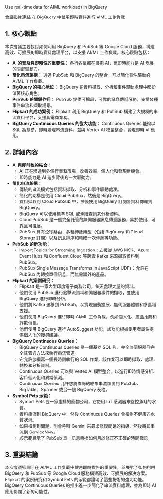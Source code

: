Use real-time data for AIML workloads in BigQuery

[會議影片連結](https://www.youtube.com/watch?v=SKv6bbwSL5I)
在 BigQuery 中使用即時資料進行 AIML 工作負載

## 1. 核心觀點

本次會議主要探討如何利用 BigQuery 和 PubSub 等 Google Cloud 服務，構建高效、可擴展的即時資料處理平台，以支援 AI/ML 工作負載。核心觀點包括：

*   **AI 的普及與即時性的重要性：** 各行各業都在擁抱 AI，而即時能力是 AI 發展的關鍵驅動力。
*   **簡化串流架構：** 透過 PubSub 和 BigQuery 的整合，可以簡化事件驅動的 AI/ML 工作負載。
*   **BigQuery 的核心地位：** BigQuery 在資料擷取、分析和事件驅動處理中都扮演著核心角色。
*   **PubSub 的關鍵作用：** PubSub 提供可擴展、可靠的訊息傳遞服務，支援各種事件串流和擷取場景。
*   **Flipkart 的成功案例：** Flipkart 利用 BigQuery 和 PubSub 構建了大規模的串流資料平台，支援其電商業務。
*   **BigQuery Continuous Queries 的強大功能：** Continuous Queries 能夠以 SQL 為基礎，即時處理串流資料，並與 Vertex AI 模型整合，實現即時 AI 應用。

## 2. 詳細內容

*   **AI 與即時性的結合：**
    *   AI 正在滲透到各個行業和市場，改善效率、個人化和發現新機會。
    *   即時能力是 AI 進步背後的一大驅動力。
*   **簡化串流架構：**
    *   傳統的串流模式包括資料擷取、分析和事件驅動處理。
    *   簡化的架構是使用 Cloud PubSub，然後是 BigQuery。
    *   資料擷取到 Cloud PubSub 中，然後使用 BigQuery 訂閱將資料傳輸到 BigQuery。
    *   BigQuery 可以使用標準 SQL 或連續查詢來分析資料。
    *   Cloud PubSub 是一個完全託管的無伺服器訊息傳遞服務，易於使用、可靠且可擴展。
    *   PubSub 具有全球路由、多種傳遞類型（包括 BigQuery 和 Cloud Storage 訂閱）以及訊息排序和精確一次傳遞等功能。
*   **PubSub 的新功能：**
    *   Import Topics for Streaming Ingestion：支援從 AWS MSK、Azure Event Hubs 和 Confluent Cloud 等跨雲 Kafka 來源擷取資料到 PubSub。
    *   PubSub Single Message Transforms in JavaScript UDFs：允許在 PubSub 內轉換單個訊息，而無需額外的產品。
*   **Flipkart 的案例研究：**
    *   Flipkart 是一家大型印度電子商務公司，每天處理大量的資料。
    *   他們使用 PubSub 進行點擊流資料和伺服器事件的擷取，並使用 BigQuery 進行即時分析。
    *   他們將 Kafka 遷移到 PubSub，以實現自動擴展、無伺服器體驗和多區域支援。
    *   他們使用 BigQuery 進行即時 AI/ML 工作負載，例如個人化、產品推薦和詐欺偵測。
    *   他們使用 BigQuery 進行 AutoSuggest 功能，該功能根據使用者屬性提供個人化的搜尋建議。
*   **BigQuery Continuous Queries：**
    *   BigQuery Continuous Queries 是一個基於 SQL 的、完全無伺服器且完全託管的方法來執行串流管道。
    *   它允許您編寫一個長時間執行的 SQL 作業，該作業可以即時擷取、處理、轉換和分析資料。
    *   Continuous Queries 可以與 Vertex AI 模型整合，以進行即時情感分析、客戶個人化和異常偵測。
    *   Continuous Queries 允許您將查詢的結果串流匯出到 PubSub、BigTable、Spanner 或另一個 BigQuery 表格。
*   **Symbol Pets 示範：**
    *   Symbol Pets 是一家虛構的寵物公司，它使用 IoT 感測器來監控魚缸的水質。
    *   資料串流到 BigQuery 中，然後 Continuous Queries 會檢測不健康的水質狀況。
    *   如果檢測到問題，則會呼叫 Gemini 來尋求修復問題的指導，然後將其串流到 ServiceNow。
    *   該示範展示了 PubSub 單一訊息轉換如何用於修正不正確的時間戳記。

## 3. 重要結論

本次會議強調了在 AI/ML 工作負載中使用即時資料的重要性，並展示了如何利用 BigQuery 和 PubSub 等 Google Cloud 服務構建高效、可擴展的解決方案。Flipkart 的案例研究和 Symbol Pets 的示範都證明了這些技術的強大功能。BigQuery Continuous Queries 的推出進一步簡化了串流資料處理，並為即時 AI 應用開闢了新的可能性。
